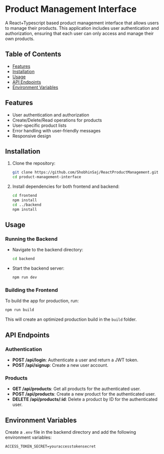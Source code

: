 # Product Management Interface

A React+Typescript based product management interface that allows users to manage their products. This application includes user authentication and authorization, ensuring that each user can only access and manage their own products.


## Table of Contents

- [Features](#features)
- [Installation](#installation)
- [Usage](#usage)
- [API Endpoints](#api-endpoints)
- [Environment Variables](#environment-variables)


## Features

- User authentication and authorization
- Create/Delete/Read operations for products
- User-specific product lists
- Error handling with user-friendly messages
- Responsive design

## Installation

1. Clone the repository:
   ```sh
   git clone https://github.com/ShobhinSaj/ReactProductManagement.git
   cd product-management-interface
   ```

2. Install dependencies for both frontend and backend:
   ```sh
   cd frontend
   npm install
   cd ../backend
   npm install
   ```

## Usage

### Running the Backend

- Navigate to the backend directory:
  ```sh
  cd backend
  ```
- Start the backend server:
  ```sh
  npm run dev
  ```

### Building the Frontend

To build the app for production, run:
```sh
npm run build
```
This will create an optimized production build in the `build` folder.

## API Endpoints

### Authentication

- **POST /api/login**: Authenticate a user and return a JWT token.
- **POST /api/signup**: Create a new user account.

### Products

- **GET /api/products**: Get all products for the authenticated user.
- **POST /api/products**: Create a new product for the authenticated user.
- **DELETE /api/products/:id**: Delete a product by ID for the authenticated user.

## Environment Variables

Create a `.env` file in the backend directory and add the following environment variables:

```
ACCESS_TOKEN_SECRET=youraccesstokensecret
```
